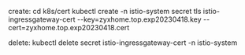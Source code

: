 create:
cd k8s/cert
kubectl create -n istio-system secret tls istio-ingressgateway-cert --key=zyxhome.top.exp20230418.key --cert=zyxhome.top.exp20230418.cert

delete:
kubectl delete secret istio-ingressgateway-cert -n istio-system